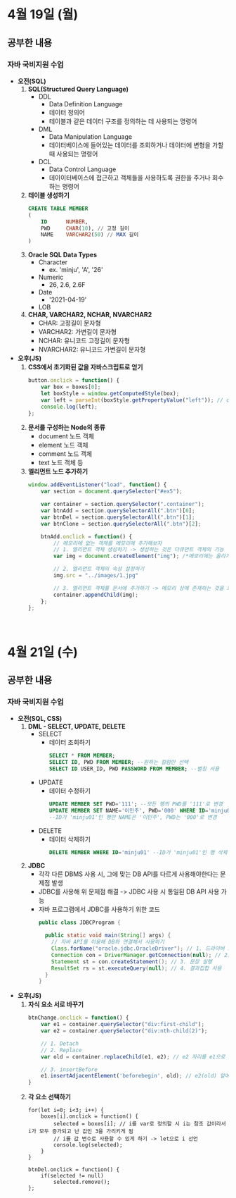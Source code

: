 # 4월 19일 (월)
## 공부한 내용
### 자바 국비지원 수업
- **오전(SQL)**  
  1. **SQL(Structured Query Language)**
      - DDL
        - Data Definition Language
        - 데이터 정의어
        - 테이블과 같은 데이터 구조를 정의하는 데 사용되는 명령어
      - DML
        - Data Manipulation Language
        - 데이터베이스에 들어있는 데이터를 조회하거나 데이터에 변형을 가할 때 사용되는 명령어
      - DCL
        - Data Control Language
        - 데이이터베이스에 접근하고 객체들을 사용하도록 권한을 주거나 회수하는 명령어
  3. **테이블 생성하기**
      ```sql
      CREATE TABLE MEMBER
      (
          ID      NUMBER,
          PWD     CHAR(10), // 고정 길이
          NAME    VARCHAR2(50) // MAX 길이
      )
      ```
  5. **Oracle SQL Data Types**
      - Character
        - ex. 'minju', 'A', '26'
      - Numeric
        - 26, 2.6, 2.6F
      - Date
        - '2021-04-19'
      - LOB
  6. **CHAR, VARCHAR2, NCHAR, NVARCHAR2**
      - CHAR: 고정길이 문자형
      - VARCHAR2: 가변길이 문자형
      - NCHAR: 유니코드 고정길이 문자형
      - NVARCHAR2: 유니코드 가변길이 문자형
- **오후(JS)**  
  1. **CSS에서 초기화된 값을 자바스크립트로 얻기**
      ```js
      button.onclick = function() {
          var box = boxes[0];
          let boxStyle = window.getComputedStyle(box); 
          var left = parseInt(boxStyle.getPropertyValue("left")); // css 초기화값 얻기
          console.log(left);
      };
      ```
  3. **문서를 구성하는 Node의 종류**
      - document 노드 객체
      - element 노드 객체
      - comment 노드 객체
      - text 노드 객체 등
  5. **엘리먼트 노드 추가하기**
      ```js
      window.addEventListener("load", function() {
          var section = document.querySelector("#ex5");

          var container = section.querySelector(".container");
          var btnAdd = section.querySelectorAll(".btn")[0];
          var btnDel = section.querySelectorAll(".btn")[1];
          var btnClone = section.querySelectorAll(".btn")[2];

          btnAdd.onclick = function() {
              // 메모리에 없는 객체를 메모리에 추가해보자
              // 1. 엘리먼트 객체 생성하기 -> 생성하는 것은 다큐먼트 객체의 기능
              var img = document.createElement("img"); /*메모리에는 올라가 있지만 화면에는 나오지 않은 상태*/

              // 2. 엘리먼트 객체의 속성 설정하기
              img.src = "../images/1.jpg"

              // 3. 엘리먼트 객체를 문서에 추가하기 -> 메모리 상에 존재하는 것을 화면에 출력하기
              container.appendChild(img); 
          };
      };
      ```
<br>

# 4월 21일 (수)
## 공부한 내용
### 자바 국비지원 수업
- **오전(SQL, CSS)**  
  1. **DML - SELECT, UPDATE, DELETE**
      - SELECT
        - 데이터 조회하기
          ```sql
          SELECT * FROM MEMBER;
          SELECT ID, PWD FROM MEMBER; --원하는 컬럼만 선택
          SELECT ID USER_ID, PWD PASSWORD FROM MEMBER; --별칭 사용
          ```
      - UPDATE
        - 데이터 수정하기
          ```SQL
          UPDATE MEMBER SET PWD='111'; --모든 행의 PWD를 '111'로 변경
          UPDATE MEMBER SET NAME='이민주', PWD='000' WHERE ID='minju01' 
          --ID가 'minju01'인 행만 NAME은 '이민주', PWD는 '000'로 변경
          ```
      - DELETE
        - 데이터 삭제하기
          ```SQL
          DELETE MEMBER WHERE ID='minju01' --ID가 'minju01'인 행 삭제
          ```
  3. **JDBC**
      - 각각 다른 DBMS 사용 시, 그에 맞는 DB API를 다르게 사용해야한다는 문제점 발생
      - JDBC를 사용해 위 문제점 해결 -> JDBC 사용 시 통일된 DB API 사용 가능
      - 자바 프로그램에서 JDBC를 사용하기 위한 코드
        ```java
        public class JDBCProgram {

          public static void main(String[] args) {
            // 자바 API를 이용해 DB와 연결해서 사용하기
            Class.forName("oracle.jdbc.OracleDriver"); // 1. 드라이버 로드
            Connection con = DriverManager.getConnection(null); // 2. 드라이버와 연결 생성
            Statement st = con.createStatement(); // 3. 문장 실행
            ResultSet rs = st.executeQuery(null); // 4. 결과집합 사용
          }
        }
        ```
- **오후(JS)**  
  1. **자식 요소 서로 바꾸기**
      ```js
      btnChange.onclick = function() {
          var e1 = container.querySelector("div:first-child");
          var e2 = container.querySelector("div:nth-child(2)");

          // 1. Detach
          // 2. Replace
          var old = container.replaceChild(e1, e2); // e2 자리를 e1으로 대치

          // 3. insertBefore
          e1.insertAdjacentElement('beforebegin', old); // e2(old) 앞에 e1 요소가 오도록 배치
      }
      ```
  3. **각 요소 선택하기**
      ```
      for(let i=0; i<3; i++) { 
          boxes[i].onclick = function() {
              selected = boxes[i]; // i를 var로 정의할 시 i는 참조 값이라서 i가 모두 증가되고 난 값인 3을 가리키게 됨
              // i를 값 변수로 사용할 수 있게 하기 -> let으로 i 선언
              console.log(selected);
          } 
      } 

      btnDel.onclick = function() {
          if(selected != null)
              selected.remove();
      };
      ```
